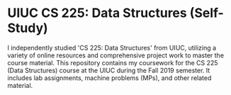 # UIUC CS 225: Data Structures (Self-Study)

I independently studied 'CS 225: Data Structures' from UIUC, utilizing a variety of online resources and comprehensive project work to master the course material.
This repository contains my coursework for the CS 225 (Data Structures) course at the UIUC during the Fall 2019 semester. It includes lab assignments, machine problems (MPs), and other related material.
